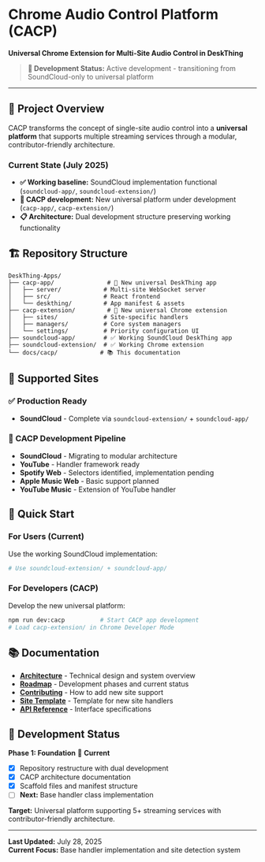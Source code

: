 # Chrome Audio Control Platform (CACP)

**Universal Chrome Extension for Multi-Site Audio Control in DeskThing**

> **🚧 Development Status:** Active development - transitioning from SoundCloud-only to universal platform

---

## 🎯 **Project Overview**

CACP transforms the concept of single-site audio control into a **universal platform** that supports multiple streaming services through a modular, contributor-friendly architecture.

### **Current State (July 2025)**
- **✅ Working baseline:** SoundCloud implementation functional (`soundcloud-app/`, `soundcloud-extension/`)
- **🚧 CACP development:** New universal platform under development (`cacp-app/`, `cacp-extension/`)
- **📋 Architecture:** Dual development structure preserving working functionality

## 🏗️ **Repository Structure**

```
DeskThing-Apps/
├── cacp-app/               # 🎯 New universal DeskThing app
│   ├── server/            # Multi-site WebSocket server
│   ├── src/               # React frontend
│   └── deskthing/         # App manifest & assets
├── cacp-extension/         # 🎯 New universal Chrome extension
│   ├── sites/             # Site-specific handlers
│   ├── managers/          # Core system managers
│   └── settings/          # Priority configuration UI
├── soundcloud-app/        # ✅ Working SoundCloud DeskThing app
├── soundcloud-extension/  # ✅ Working Chrome extension
└── docs/cacp/            # 📚 This documentation
```

## 🎵 **Supported Sites**

### **✅ Production Ready**
- **SoundCloud** - Complete via `soundcloud-extension/` + `soundcloud-app/`

### **🚧 CACP Development Pipeline**
- **SoundCloud** - Migrating to modular architecture
- **YouTube** - Handler framework ready
- **Spotify Web** - Selectors identified, implementation pending
- **Apple Music Web** - Basic support planned
- **YouTube Music** - Extension of YouTube handler

## 🚀 **Quick Start**

### **For Users (Current)**
Use the working SoundCloud implementation:
```bash
# Use soundcloud-extension/ + soundcloud-app/
```

### **For Developers (CACP)**
Develop the new universal platform:
```bash
npm run dev:cacp          # Start CACP app development
# Load cacp-extension/ in Chrome Developer Mode
```

## 📚 **Documentation**

- **[Architecture](./architecture.md)** - Technical design and system overview
- **[Roadmap](./roadmap.md)** - Development phases and current status
- **[Contributing](./contributing.md)** - How to add new site support
- **[Site Template](./site-template.md)** - Template for new site handlers
- **[API Reference](./api-reference.md)** - Interface specifications

## 🔄 **Development Status**

**Phase 1: Foundation** 🚧 **Current**
- [x] Repository restructure with dual development
- [x] CACP architecture documentation
- [x] Scaffold files and manifest structure
- [ ] **Next:** Base handler class implementation

**Target:** Universal platform supporting 5+ streaming services with contributor-friendly architecture.

---

**Last Updated:** July 28, 2025  
**Current Focus:** Base handler implementation and site detection system

